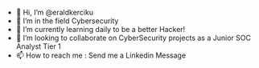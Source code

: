 - 👋 Hi, I’m @eraldkerciku
- 👀 I’m in the field Cybersecurity
- 🌱 I’m currently learning daily to be a better Hacker!
- 💞️ I’m looking to collaborate on CyberSecurity projects as a Junior SOC Analyst Tier 1
- 📫 How to reach me : Send me a Linkedin Message

<!---
eraldkerciku/eraldkerciku is a ✨ special ✨ repository because its `README.md` (this file) appears on your GitHub profile.
You can click the Preview link to take a look at your changes.
--->
